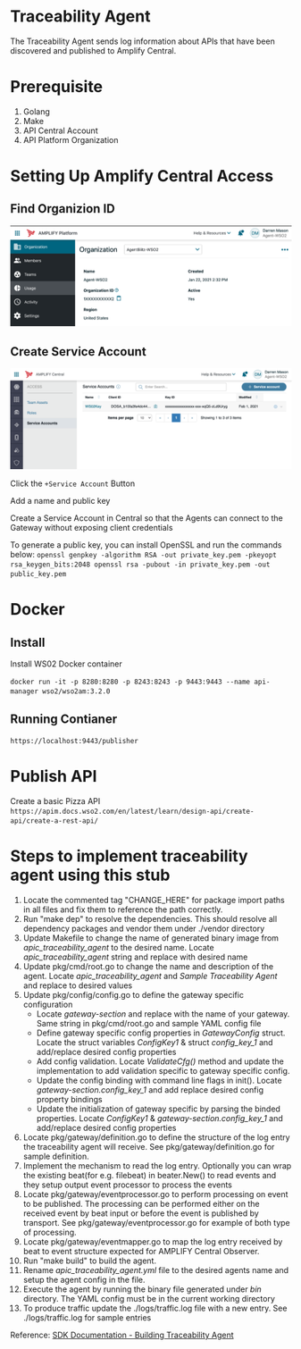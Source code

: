 
# Traceability Agent
The Traceability Agent sends log information about APIs that have been discovered and published to Amplify Central.


# Prerequisite
1. Golang 
2. Make
3. API Central Account
4. API Platform Organization


# Setting Up Amplify Central Access

## Find Organizion ID
<img src="./../img/org.png" width="600"/>

## Create Service Account
<img src="./../img/account.png" width="600"/>

Click the `+Service Account` Button

Add a name and public key

Create a Service Account in Central so that the Agents can connect to the Gateway without exposing client credentials

To generate a public key, you can install OpenSSL and run the commands below:
`openssl genpkey -algorithm RSA -out private_key.pem -pkeyopt rsa_keygen_bits:2048
openssl rsa -pubout -in private_key.pem -out public_key.pem`




# Docker

## Install
Install WS02 Docker container

`docker run -it -p 8280:8280 -p 8243:8243 -p 9443:9443 --name api-manager wso2/wso2am:3.2.0`

## Running Contianer
` https://localhost:9443/publisher `


# Publish API
Create a basic Pizza API
`https://apim.docs.wso2.com/en/latest/learn/design-api/create-api/create-a-rest-api/`





# Steps to implement traceability agent using this stub
1. Locate the commented tag "CHANGE_HERE" for package import paths in all files and fix them to reference the path correctly.
2. Run "make dep" to resolve the dependencies. This should resolve all dependency packages and vendor them under ./vendor directory
3. Update Makefile to change the name of generated binary image from *apic_traceability_agent* to the desired name. Locate *apic_traceability_agent* string and replace with desired name
4. Update pkg/cmd/root.go to change the name and description of the agent. Locate *apic_traceability_agent* and *Sample Traceability Agent* and replace to desired values
5. Update pkg/config/config.go to define the gateway specific configuration
    - Locate *gateway-section* and replace with the name of your gateway. Same string in pkg/cmd/root.go and sample YAML config file
    - Define gateway specific config properties in *GatewayConfig* struct. Locate the struct variables *ConfigKey1* & struct *config_key_1* and add/replace desired config properties
    - Add config validation. Locate *ValidateCfg()* method and update the implementation to add validation specific to gateway specific config.
    - Update the config binding with command line flags in init(). Locate *gateway-section.config_key_1* and add replace desired config property bindings
    - Update the initialization of gateway specific by parsing the binded properties. Locate *ConfigKey1* & *gateway-section.config_key_1* and add/replace desired config properties
6. Locate pkg/gateway/definition.go to define the structure of the log entry the traceability agent will receive. See pkg/gateway/definition.go for sample definition.
7. Implement the mechanism to read the log entry. Optionally you can wrap the existing beat(for e.g. filebeat) in beater.New() to read events and they setup output event processor to process the events
8. Locate pkg/gateway/eventprocessor.go to perform processing on event to be published. The processing can be performed either on the received event by beat input or before the event is published by transport. See pkg/gateway/eventprocessor.go for example of both type of processing.
9. Locate pkg/gateway/eventmapper.go to map the log entry received by beat to event structure expected for AMPLIFY Central Observer.
10. Run "make build" to build the agent.
11. Rename *apic_traceability_agent.yml* file to the desired agents name and setup the agent config in the file.
12. Execute the agent by running the binary file generated under *bin* directory. The YAML config must be in the current working directory
13. To produce traffic update the ./logs/traffic.log file with a new entry. See ./logs/traffic.log for sample entries

Reference: [SDK Documentation - Building Traceability Agent](https://github.com/Axway/agent-sdk/blob/main/docs/traceability/index.md)